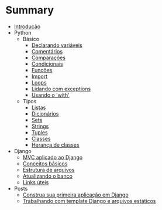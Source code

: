# Summary

* [Introdução](README.md)
* Python
    * Básico
        * [Declarando variáveis](content/python/basics/declarando-variavel.md)
        * [Comentários](content/python/basics/comentarios.md)
        * [Comparações](content/python/basics/comparacoes.md)
        * [Condicionais](content/python/basics/condicionais.md)
        * [Funções](content/python/basics/funcoes.md)
        * [Import](content/python/basics/import.md)
        * [Loops](content/python/basics/loops.md)
        * [Lidando com exceptions](content/python/basics/lidando-com-exceptions.md)
        * [Usando o 'with'](content/python/basics/with.md)
    * Tipos
        * [Listas](content/python/types/list.md)
        * [Dicionários](content/python/types/dictionary.md)
        * [Sets](content/python/types/set.md)
        * [Strings](content/python/types/string.md)
        * [Tuples](content/python/types/tuple.md)
        * [Classes](content/python/types/class.md)
        * [Herança de classes](content/python/types/class-inheritance.md)
* Django
    * [MVC aplicado ao Django](content/django/0-mvc-aplicado-ao-django.md)
    * [Conceitos básicos](content/django/1-django-conceitos-basicos.md)
    * [Estrutura de arquivos](content/django/2-estrutura-de-arquivos.md)
    * [Atualizando o banco](content/django/3-atualizando-o-banco.md)
    * [Links úteis](content/django/links-uteis.md)
* Posts
    * [Construa sua primeira aplicação em Django](content/posts/primeira-aplicacao-em-django.md)
    * [Trabalhando com template Django e arquivos estáticos](content/posts/trabalhando-com-templates-django-e-arquivos-estaticos.md)

